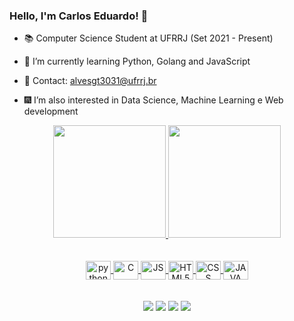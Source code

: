 ### Hello, I'm Carlos Eduardo! 👋

- 📚 Computer Science Student at UFRRJ (Set 2021 - Present)

- 🌱 I’m currently learning Python, Golang and JavaScript
- 📩 Contact: alvesgt3031@ufrrj.br
- 🎆 I’m also interested in Data Science, Machine Learning e Web development

<div align="center">
  <a href="https://github.com/CarlosAlves3031">
  <img height="180em" src="https://github-readme-stats.vercel.app/api?username=CarlosAlves3031&show_icons=true&theme=dracula&include_all_commits=true&count_private=true"/>
  <img height="180em" src="https://github-readme-stats.vercel.app/api/top-langs/?username=CarlosAlves3031&layout=compact&langs_count=8&theme=dracula&include_all_commits=true&count_private=true&custom_title=My%20Projects"/>
</div>
<br>
<br>
<div style="display: inline_block" align="center" <br>
  <img align="center" alt="python" height="30" width="40"
  src="https://cdn.jsdelivr.net/gh/devicons/devicon/icons/python/python-original.svg" />
  <img align="center" alt="C" height="30" width="40"
  src="https://cdn.jsdelivr.net/gh/devicons/devicon/icons/c/c-original.svg" />
  <img align="center" alt="JS" height="30" width="40"
  src="https://cdn.jsdelivr.net/gh/devicons/devicon/icons/javascript/javascript-original.svg" />
  <img align="center" alt="HTML5" height="30" width="40"
  src="https://cdn.jsdelivr.net/gh/devicons/devicon/icons/html5/html5-original.svg" />
  <img align="center" alt="CSS" height="30" width="40"
  src="https://cdn.jsdelivr.net/gh/devicons/devicon/icons/css3/css3-original.svg" />
  <img align="center" alt="JAVA" height="30" width="40"
  src="https://cdn.jsdelivr.net/gh/devicons/devicon/icons/java/java-original.svg" />  
</div>
<br>   
<br>
<div align="center">
<a href="https://www.instagram.com/carlosalves.303/" target="_blank"><img src="https://img.shields.io/badge/-Instagram-%23E4405F?style=for-the-badge&logo=instagram&logoColor=white" target="_blank"></a>
<a href="https://discord.com/users/466006494421319690" target="_blank"><img src="https://img.shields.io/badge/Discord-7289DA?style=for-the-badge&logo=discord&logoColor=white" target="_blank"></a> 
 <a href = "mailto:alvesgt3031@ufrrj.br"><img src="https://img.shields.io/badge/-Gmail-%23333?style=for-the-badge&logo=gmail&logoColor=white" target="_blank"></a>
 <a href="https://www.linkedin.com/in/carlos-eduardo-1a8562171" target="_blank"><img src="https://img.shields.io/badge/-LinkedIn-%230077B5?style=for-the-badge&logo=linkedin&logoColor=white" target="_blank"></a>
</div>

